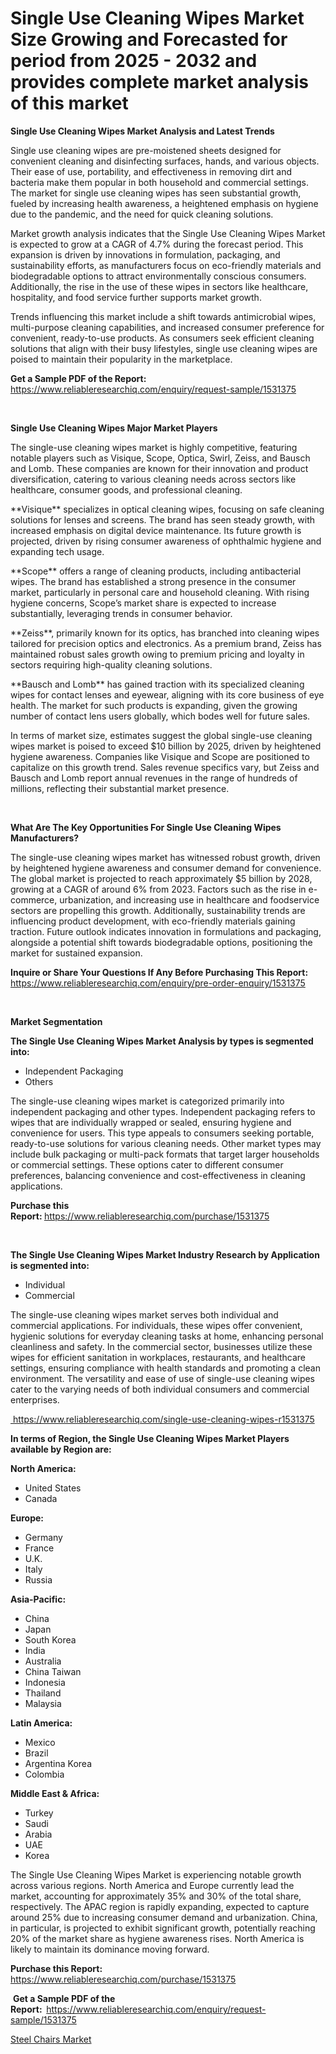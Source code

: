 <p><h1>Single Use Cleaning Wipes Market Size Growing and Forecasted for period from 2025 - 2032 and provides complete market analysis of this market</h1></p><p><strong>Single Use Cleaning Wipes Market Analysis and Latest Trends</strong></p>
<p><p>Single use cleaning wipes are pre-moistened sheets designed for convenient cleaning and disinfecting surfaces, hands, and various objects. Their ease of use, portability, and effectiveness in removing dirt and bacteria make them popular in both household and commercial settings. The market for single use cleaning wipes has seen substantial growth, fueled by increasing health awareness, a heightened emphasis on hygiene due to the pandemic, and the need for quick cleaning solutions.</p><p>Market growth analysis indicates that the Single Use Cleaning Wipes Market is expected to grow at a CAGR of 4.7% during the forecast period. This expansion is driven by innovations in formulation, packaging, and sustainability efforts, as manufacturers focus on eco-friendly materials and biodegradable options to attract environmentally conscious consumers. Additionally, the rise in the use of these wipes in sectors like healthcare, hospitality, and food service further supports market growth. </p><p>Trends influencing this market include a shift towards antimicrobial wipes, multi-purpose cleaning capabilities, and increased consumer preference for convenient, ready-to-use products. As consumers seek efficient cleaning solutions that align with their busy lifestyles, single use cleaning wipes are poised to maintain their popularity in the marketplace.</p></p>
<p><strong>Get a Sample PDF of the Report:&nbsp;</strong> <a href="https://www.reliableresearchiq.com/enquiry/request-sample/1531375?utm_campaign=2226&utm_medium=2&utm_source=Github&utm_content=ia&utm_term=06022025&utm_id=single-use-cleaning-wipes">https://www.reliableresearchiq.com/enquiry/request-sample/1531375</a></p>
<p>&nbsp;</p>
<p><strong>Single Use Cleaning Wipes Major Market Players</strong></p>
<p><p>The single-use cleaning wipes market is highly competitive, featuring notable players such as Visique, Scope, Optica, Swirl, Zeiss, and Bausch and Lomb. These companies are known for their innovation and product diversification, catering to various cleaning needs across sectors like healthcare, consumer goods, and professional cleaning.</p><p>**Visique** specializes in optical cleaning wipes, focusing on safe cleaning solutions for lenses and screens. The brand has seen steady growth, with increased emphasis on digital device maintenance. Its future growth is projected, driven by rising consumer awareness of ophthalmic hygiene and expanding tech usage.</p><p>**Scope** offers a range of cleaning products, including antibacterial wipes. The brand has established a strong presence in the consumer market, particularly in personal care and household cleaning. With rising hygiene concerns, Scope’s market share is expected to increase substantially, leveraging trends in consumer behavior.</p><p>**Zeiss**, primarily known for its optics, has branched into cleaning wipes tailored for precision optics and electronics. As a premium brand, Zeiss has maintained robust sales growth owing to premium pricing and loyalty in sectors requiring high-quality cleaning solutions. </p><p>**Bausch and Lomb** has gained traction with its specialized cleaning wipes for contact lenses and eyewear, aligning with its core business of eye health. The market for such products is expanding, given the growing number of contact lens users globally, which bodes well for future sales.</p><p>In terms of market size, estimates suggest the global single-use cleaning wipes market is poised to exceed $10 billion by 2025, driven by heightened hygiene awareness. Companies like Visique and Scope are positioned to capitalize on this growth trend. Sales revenue specifics vary, but Zeiss and Bausch and Lomb report annual revenues in the range of hundreds of millions, reflecting their substantial market presence.</p></p>
<p>&nbsp;</p>
<p><strong>What Are The Key Opportunities For Single Use Cleaning Wipes Manufacturers?</strong></p>
<p><p>The single-use cleaning wipes market has witnessed robust growth, driven by heightened hygiene awareness and consumer demand for convenience. The global market is projected to reach approximately $5 billion by 2028, growing at a CAGR of around 6% from 2023. Factors such as the rise in e-commerce, urbanization, and increasing use in healthcare and foodservice sectors are propelling this growth. Additionally, sustainability trends are influencing product development, with eco-friendly materials gaining traction. Future outlook indicates innovation in formulations and packaging, alongside a potential shift towards biodegradable options, positioning the market for sustained expansion.</p></p>
<p><strong>Inquire or Share Your Questions If Any Before Purchasing This Report:</strong> <a href="https://www.reliableresearchiq.com/enquiry/pre-order-enquiry/1531375?utm_campaign=2226&utm_medium=2&utm_source=Github&utm_content=ia&utm_term=06022025&utm_id=single-use-cleaning-wipes">https://www.reliableresearchiq.com/enquiry/pre-order-enquiry/1531375</a></p>
<p>&nbsp;</p>
<p><strong>Market Segmentation</strong></p>
<p><strong>The Single Use Cleaning Wipes Market Analysis by types is segmented into:</strong></p>
<p><ul><li>Independent Packaging</li><li>Others</li></ul></p>
<p><p>The single-use cleaning wipes market is categorized primarily into independent packaging and other types. Independent packaging refers to wipes that are individually wrapped or sealed, ensuring hygiene and convenience for users. This type appeals to consumers seeking portable, ready-to-use solutions for various cleaning needs. Other market types may include bulk packaging or multi-pack formats that target larger households or commercial settings. These options cater to different consumer preferences, balancing convenience and cost-effectiveness in cleaning applications.</p></p>
<p><strong>Purchase this Report:&nbsp;</strong><a href="https://www.reliableresearchiq.com/purchase/1531375?utm_campaign=2226&utm_medium=2&utm_source=Github&utm_content=ia&utm_term=06022025&utm_id=single-use-cleaning-wipes">https://www.reliableresearchiq.com/purchase/1531375</a></p>
<p>&nbsp;</p>
<p><strong>The Single Use Cleaning Wipes Market Industry Research by Application is segmented into:</strong></p>
<p><ul><li>Individual</li><li>Commercial</li></ul></p>
<p><p>The single-use cleaning wipes market serves both individual and commercial applications. For individuals, these wipes offer convenient, hygienic solutions for everyday cleaning tasks at home, enhancing personal cleanliness and safety. In the commercial sector, businesses utilize these wipes for efficient sanitation in workplaces, restaurants, and healthcare settings, ensuring compliance with health standards and promoting a clean environment. The versatility and ease of use of single-use cleaning wipes cater to the varying needs of both individual consumers and commercial enterprises.</p></p>
<p><a href="https://www.reliableresearchiq.com/single-use-cleaning-wipes-r1531375?utm_campaign=2226&utm_medium=2&utm_source=Github&utm_content=ia&utm_term=06022025&utm_id=single-use-cleaning-wipes">&nbsp;https://www.reliableresearchiq.com/single-use-cleaning-wipes-r1531375</a></p>
<p><strong>In terms of Region, the Single Use Cleaning Wipes Market Players available by Region are:</strong></p>
<p>
    <p> <strong> North America: </strong>
        <ul>
            <li>United States</li>
            <li>Canada</li>
        </ul>
        </p> 
    <p> <strong> Europe: </strong>
        <ul>
            <li>Germany</li>
            <li>France</li>
            <li>U.K.</li>
            <li>Italy</li>
            <li>Russia</li>
        </ul>
        </p> 
    <p> <strong> Asia-Pacific: </strong>
        <ul>
            <li>China</li>
            <li>Japan</li>
            <li>South Korea</li>
            <li>India</li>
            <li>Australia</li>
            <li>China Taiwan</li>
            <li>Indonesia</li>
            <li>Thailand</li>
            <li>Malaysia</li>
        </ul>
        </p> 
    <p> <strong> Latin America: </strong>
        <ul>
            <li>Mexico</li>
            <li>Brazil</li>
            <li>Argentina Korea</li>
            <li>Colombia</li>
        </ul>
        </p> 
    <p> <strong> Middle East & Africa: </strong>
        <ul>
            <li>Turkey</li>
            <li>Saudi</li>
            <li>Arabia</li>
            <li>UAE</li>
            <li>Korea</li>
        </ul>
    </p>
    </p>
<p><p>The Single Use Cleaning Wipes Market is experiencing notable growth across various regions. North America and Europe currently lead the market, accounting for approximately 35% and 30% of the total share, respectively. The APAC region is rapidly expanding, expected to capture around 25% due to increasing consumer demand and urbanization. China, in particular, is projected to exhibit significant growth, potentially reaching 20% of the market share as hygiene awareness rises. North America is likely to maintain its dominance moving forward.</p></p>
<p><strong>Purchase this Report: </strong><a href="https://www.reliableresearchiq.com/purchase/1531375?utm_campaign=2226&utm_medium=2&utm_source=Github&utm_content=ia&utm_term=06022025&utm_id=single-use-cleaning-wipes">https://www.reliableresearchiq.com/purchase/1531375</a></p>
<p>&nbsp;<strong>Get a Sample PDF of the Report:&nbsp;&nbsp;</strong><a href="https://www.reliableresearchiq.com/enquiry/request-sample/1531375?utm_campaign=2226&utm_medium=2&utm_source=Github&utm_content=ia&utm_term=06022025&utm_id=single-use-cleaning-wipes">https://www.reliableresearchiq.com/enquiry/request-sample/1531375</a></p>
<p><strong></strong></p>
<p><p><a href="https://github.com/HobertDavis43/Market-Research-Report-List-1/blob/main/steel-chairs-market.md?utm_campaign=2226&utm_medium=2&utm_source=Github&utm_content=ia&utm_term=06022025&utm_id=single-use-cleaning-wipes">Steel Chairs Market</a></p></p>